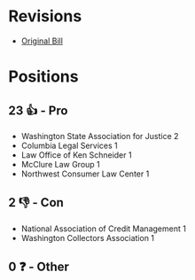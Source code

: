 # Revisions
* [Original Bill](1/)

# Positions
## 23 👍 - Pro
* Washington State Association for Justice 2
* Columbia Legal Services 1
* Law Office of Ken Schneider 1
* McClure Law Group 1
* Northwest Consumer Law Center 1

## 2 👎 - Con
* National Association of Credit Management 1
* Washington Collectors Association 1

## 0 ❓ - Other
